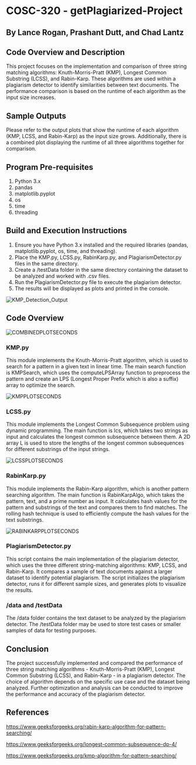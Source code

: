 # COSC-320 - getPlagiarized-Project
## By Lance Rogan, Prashant Dutt, and Chad Lantz

## Code Overview and Description
This project focuses on the implementation and comparison of three string matching algorithms: Knuth-Morris-Pratt (KMP), Longest Common Substring (LCSS), and Rabin-Karp. These algorithms are used within a plagiarism detector to identify similarities between text documents. The performance comparison is based on the runtime of each algorithm as the input size increases.

## Sample Outputs
Please refer to the output plots that show the runtime of each algorithm (KMP, LCSS, and Rabin-Karp) as the input size grows. Additionally, there is a combined plot displaying the runtime of all three algorithms together for comparison.

## Program Pre-requisites
1. Python 3.x
2. pandas
3. matplotlib.pyplot
4. os
5. time
6. threading

## Build and Execution Instructions
1. Ensure you have Python 3.x installed and the required libraries (pandas, matplotlib.pyplot, os, time, and threading).
2. Place the KMP.py, LCSS.py, RabinKarp.py, and PlagiarismDetector.py files in the same directory.
3. Create a /testData folder in the same directory containing the dataset to be analyzed and worked with .csv files.
4. Run the PlagiarismDetector.py file to execute the plagiarism detector.
5. The results will be displayed as plots and printed in the console.

![KMP_Detection_Output](https://user-images.githubusercontent.com/113868682/231638970-61eb7f84-418d-48ed-a823-797fbb2e3fed.png)

## Code Overview

![COMBINEDPLOTSECONDS](https://user-images.githubusercontent.com/113868682/231639275-070b55f3-d94e-4863-978a-c07dd71372aa.png)

### KMP.py
This module implements the Knuth-Morris-Pratt algorithm, which is used to search for a pattern in a given text in linear time. The main search function is KMPSearch, which uses the computeLPSArray function to preprocess the pattern and create an LPS (Longest Proper Prefix which is also a suffix) array to optimize the search.

![KMPPLOTSECONDS](https://user-images.githubusercontent.com/113868682/231639209-17b27414-8e80-475f-b50d-0183ff14b68f.png)

### LCSS.py
This module implements the Longest Common Subsequence problem using dynamic programming. The main function is lcs, which takes two strings as input and calculates the longest common subsequence between them. A 2D array L is used to store the lengths of the longest common subsequences for different substrings of the input strings.

![LCSSPLOTSECONDS](https://user-images.githubusercontent.com/113868682/231639161-04fbea03-f05f-47a3-a927-4e341a714a4e.png)

### RabinKarp.py
This module implements the Rabin-Karp algorithm, which is another pattern searching algorithm. The main function is RabinKarpAlgo, which takes the pattern, text, and a prime number as input. It calculates hash values for the pattern and substrings of the text and compares them to find matches. The rolling hash technique is used to efficiently compute the hash values for the text substrings.

![RABINKARPPLOTSECONDS](https://user-images.githubusercontent.com/113868682/231639120-5a930593-044c-48bc-bab0-279e13fbebc8.png)

### PlagiarismDetector.py
This script contains the main implementation of the plagiarism detector, which uses the three different string-matching algorithms: KMP, LCSS, and Rabin-Karp. It compares a sample of text documents against a larger dataset to identify potential plagiarism. The script initializes the plagiarism detector, runs it for different sample sizes, and generates plots to visualize the results.

### /data and /testData
The /data folder contains the text dataset to be analyzed by the plagiarism detector. The /testData folder may be used to store test cases or smaller samples of data for testing purposes.

## Conclusion
The project successfully implemented and compared the performance of three string matching algorithms - Knuth-Morris-Pratt (KMP), Longest Common Substring (LCSS), and Rabin-Karp - in a plagiarism detector. The choice of algorithm depends on the specific use case and the dataset being analyzed. Further optimization and analysis can be conducted to improve the performance and accuracy of the plagiarism detector.

## References
https://www.geeksforgeeks.org/rabin-karp-algorithm-for-pattern-searching/


https://www.geeksforgeeks.org/longest-common-subsequence-dp-4/

https://www.geeksforgeeks.org/kmp-algorithm-for-pattern-searching/